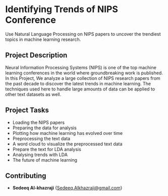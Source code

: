 # Identifying Trends of NIPS Conference
Use Natural Language Processing on NIPS papers to uncover the trendiest topics in machine learning research.



##  Project Description

Neural Information Processing Systems (NIPS) is one of the top machine learning conferences in the world where groundbreaking work is published. In this Project, We analyze a large collection of NIPS research papers from the past decade to discover the latest trends in machine learning. The techniques used here to handle large amounts of data can be applied to other text datasets as well.

## Project Tasks
* Loading the NIPS papers
* Preparing the data for analysis
* Plotting how machine learning has evolved over time
* Preprocessing the text data
* A word cloud to visualize the preprocessed text data
* Prepare the text for LDA analysis
* Analysing trends with LDA
* The future of machine learning

## Contributing
* **Sedeeq Al-khazraji** {Sedeeq.Alkhazraji@gmail.com}

